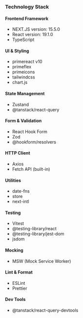 ### Technology Stack

#### Frontend Framework

- NEXT.JS version: 15.5.0
- React version: 19.1.0
- TypeScript

#### UI & Styling

- primereact v10
- primeflex
- primeicons
- tailwindcss
- chart.js

#### State Management

- Zustand
- @tanstack/react-query

#### Form & Validation

- React Hook Form
- Zod
- @hookform/resolvers

#### HTTP Client

- Axios
- Fetch API (built-in)

#### Utilities

- date-fns
- store
- next-intl

#### Testing

- Vitest
- @testing-library/react
- @testing-library/jest-dom
- jsdom

#### Mocking

- MSW (Mock Service Worker)

#### Lint & Format

- ESLint
- Prettier

#### Dev Tools

- @tanstack/react-query-devtools
